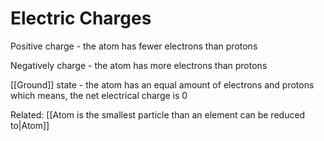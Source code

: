 
# Electric Charges

Positive charge - the atom has fewer electrons than protons

Negatively charge - the atom has more electrons than protons

[[Ground]] state - the atom has an equal amount of electrons and protons which means, the net electrical charge is 0

Related: [[Atom is the smallest particle than an element can be reduced to|Atom]]

